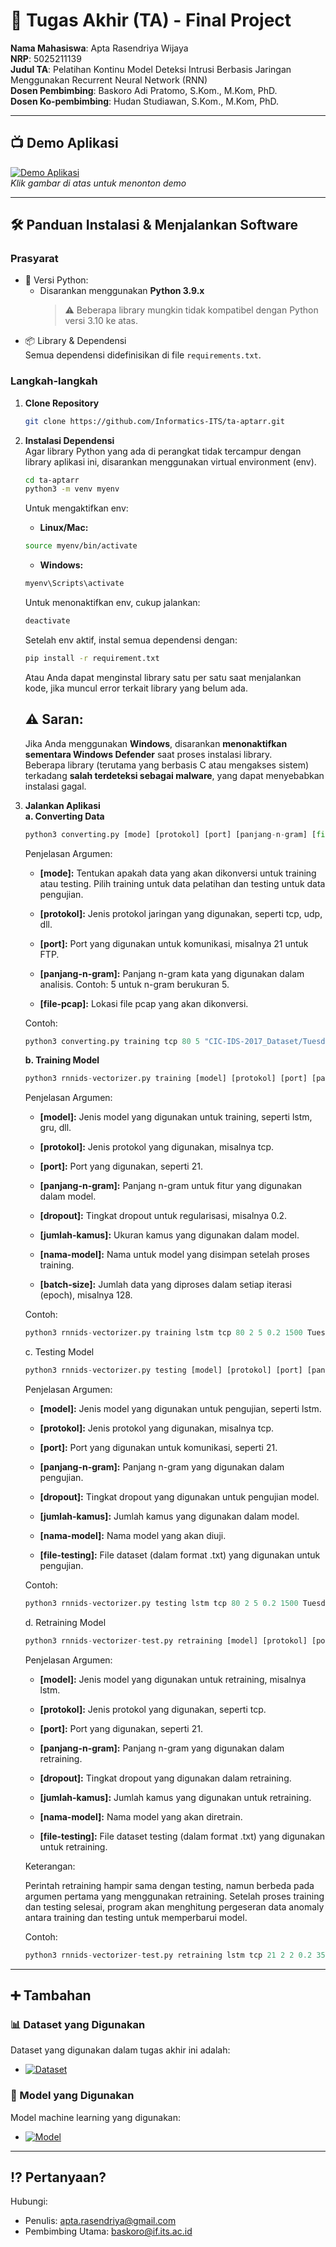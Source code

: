 # 🏁 Tugas Akhir (TA) - Final Project

**Nama Mahasiswa**: Apta Rasendriya Wijaya  
**NRP**: 5025211139  
**Judul TA**: Pelatihan Kontinu Model Deteksi Intrusi Berbasis Jaringan Menggunakan Recurrent Neural Network (RNN)  
**Dosen Pembimbing**: Baskoro Adi Pratomo, S.Kom., M.Kom, PhD.   
**Dosen Ko-pembimbing**: Hudan Studiawan, S.Kom., M.Kom, PhD. 

---

## 📺 Demo Aplikasi  
[![Demo Aplikasi]()](https://www.youtube.com)  
*Klik gambar di atas untuk menonton demo*

---

## 🛠 Panduan Instalasi & Menjalankan Software  

### Prasyarat  
- 🐍 Versi Python:  
  - Disarankan menggunakan **Python 3.9.x**  
    > ⚠️ Beberapa library mungkin tidak kompatibel dengan Python versi 3.10 ke atas.
- 📦 Library & Dependensi  
   Semua dependensi didefinisikan di file `requirements.txt`.

### Langkah-langkah  
1. **Clone Repository**  
   ```bash
   git clone https://github.com/Informatics-ITS/ta-aptarr.git
   ```

2. **Instalasi Dependensi**  
   Agar library Python yang ada di perangkat tidak tercampur dengan library aplikasi ini, disarankan menggunakan virtual environment (env).

   ```bash
   cd ta-aptarr
   python3 -m venv myenv
   ```

   Untuk mengaktifkan env:

   - **Linux/Mac:**

   ```bash
   source myenv/bin/activate
   ```

   - **Windows:**

   ```bash
   myenv\Scripts\activate
   ```

   Untuk menonaktifkan env, cukup jalankan:

   ```bash
   deactivate
   ```

   Setelah env aktif, instal semua dependensi dengan:

   ```bash
   pip install -r requirement.txt
   ```

   Atau Anda dapat menginstal library satu per satu saat menjalankan kode, jika muncul error terkait library yang belum ada.

   ## ⚠️ Saran:
   Jika Anda menggunakan **Windows**, disarankan **menonaktifkan sementara Windows Defender** saat proses instalasi library.  
   Beberapa library (terutama yang berbasis C atau mengakses sistem) terkadang **salah terdeteksi sebagai malware**, yang dapat menyebabkan instalasi gagal.

3. **Jalankan Aplikasi**  
   **a. Converting Data**
   ```python
   python3 converting.py [mode] [protokol] [port] [panjang-n-gram] [file-pcap]
   ```
   Penjelasan Argumen:

   - **[mode]:** Tentukan apakah data yang akan dikonversi untuk training atau testing. Pilih training untuk data pelatihan dan testing untuk data pengujian.

   - **[protokol]:** Jenis protokol jaringan yang digunakan, seperti tcp, udp, dll.

   - **[port]:** Port yang digunakan untuk komunikasi, misalnya 21 untuk FTP.

   - **[panjang-n-gram]:** Panjang n-gram kata yang digunakan dalam analisis. Contoh: 5 untuk n-gram berukuran 5.

   - **[file-pcap]:** Lokasi file pcap yang akan dikonversi. 

   Contoh:
   ```python
   python3 converting.py training tcp 80 5 "CIC-IDS-2017_Dataset/Tuesday-WorkingHours.pcap"
   ```
   **b. Training Model** 
   ```python
   python3 rnnids-vectorizer.py training [model] [protokol] [port] [panjang-n-gram] [dropout] [jumlah-kamus] [nama-model] [batch-size]
   ```
   Penjelasan Argumen:

   - **[model]:** Jenis model yang digunakan untuk training, seperti lstm, gru, dll.

   - **[protokol]:** Jenis protokol yang digunakan, misalnya tcp.

   - **[port]:** Port yang digunakan, seperti 21.

   - **[panjang-n-gram]:** Panjang n-gram untuk fitur yang digunakan dalam model.

   - **[dropout]:** Tingkat dropout untuk regularisasi, misalnya 0.2.

   - **[jumlah-kamus]:** Ukuran kamus yang digunakan dalam model.

   - **[nama-model]:** Nama untuk model yang disimpan setelah proses training.

   - **[batch-size]:** Jumlah data yang diproses dalam setiap iterasi (epoch), misalnya 128.

   Contoh:
   ```python
   python3 rnnids-vectorizer.py training lstm tcp 80 2 5 0.2 1500 Tuesday-WorkingHours_training_80 128
   ```
   c. Testing Model 
   ```python
   python3 rnnids-vectorizer.py testing [model] [protokol] [port] [panjang-n-gram] [dropout] [jumlah-kamus] [nama-model] [file-testing]
   ```
   Penjelasan Argumen:

   - **[model]:** Jenis model yang digunakan untuk pengujian, seperti lstm.

   - **[protokol]:** Jenis protokol yang digunakan, misalnya tcp.

   - **[port]:** Port yang digunakan untuk komunikasi, seperti 21.

   - **[panjang-n-gram]:** Panjang n-gram yang digunakan dalam pengujian.

   - **[dropout]:** Tingkat dropout yang digunakan untuk pengujian model.

   - **[jumlah-kamus]:** Jumlah kamus yang digunakan dalam model.

   - **[nama-model]:** Nama model yang akan diuji.

   - **[file-testing]:** File dataset (dalam format .txt) yang digunakan untuk pengujian.

   Contoh:
   ```python
   python3 rnnids-vectorizer.py testing lstm tcp 80 2 5 0.2 1500 Tuesday-WorkingHours_training_80 Monday-WorkingHours_testing_80
   ```
   d. Retraining Model 
   ```python
   python3 rnnids-vectorizer-test.py retraining [model] [protokol] [port] [panjang-n-gram] [dropout] [jumlah-kamus] [nama-model] [file-testing]
   ```
   Penjelasan Argumen:

   - **[model]:** Jenis model yang digunakan untuk retraining, misalnya lstm.

   - **[protokol]:** Jenis protokol yang digunakan, seperti tcp.

   - **[port]:** Port yang digunakan, seperti 21.

   - **[panjang-n-gram]:** Panjang n-gram yang digunakan dalam retraining.

   - **[dropout]:** Tingkat dropout yang digunakan dalam retraining.

   - **[jumlah-kamus]:** Jumlah kamus yang digunakan untuk retraining.

   - **[nama-model]:** Nama model yang akan diretrain.

   - **[file-testing]:** File dataset testing (dalam format .txt) yang digunakan untuk retraining.

   Keterangan:  

   Perintah retraining hampir sama dengan testing, namun berbeda pada argumen pertama yang menggunakan retraining. Setelah proses training dan testing selesai, program akan menghitung pergeseran data anomaly antara training dan testing untuk memperbarui model.  


   Contoh:
   ```python
   python3 rnnids-vectorizer-test.py retraining lstm tcp 21 2 2 0.2 3500 part_1_Treatment_training_21 part_2_Treatment_testing_21
   ```
---

## ➕ Tambahan

### 📊 Dataset yang Digunakan  
Dataset yang digunakan dalam tugas akhir ini adalah:  
- [![Dataset]()](https://www.youtube.com)  

### 🤖 Model yang Digunakan  
Model machine learning yang digunakan:  
- [![Model]()](https://www.youtube.com)  

---

## ⁉️ Pertanyaan?

Hubungi:
- Penulis: apta.rasendriya@gmail.com
- Pembimbing Utama: baskoro@if.its.ac.id
